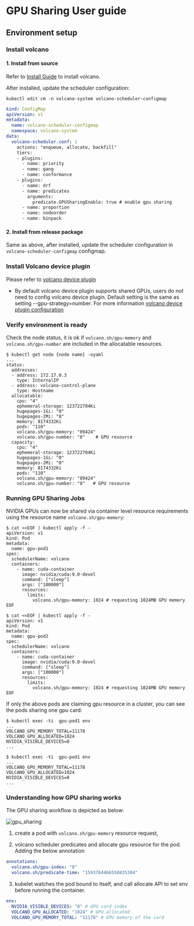 # GPU Sharing User guide

## Environment setup

### Install volcano

#### 1. Install from source

Refer to [Install Guide](../../installer/README.md) to install volcano.

After installed, update the scheduler configuration:

```shell script
kubectl edit cm -n volcano-system volcano-scheduler-configmap
```

```yaml
kind: ConfigMap
apiVersion: v1
metadata:
  name: volcano-scheduler-configmap
  namespace: volcano-system
data:
  volcano-scheduler.conf: |
    actions: "enqueue, allocate, backfill"
    tiers:
    - plugins:
      - name: priority
      - name: gang
      - name: conformance
    - plugins:
      - name: drf
      - name: predicates
        arguments:
          predicate.GPUSharingEnable: true # enable gpu sharing
      - name: proportion
      - name: nodeorder
      - name: binpack
```

#### 2. Install from release package

Same as above, after installed, update the scheduler configuration in `volcano-scheduler-configmap` configmap.

### Install Volcano device plugin

Please refer to [volcano device plugin](https://github.com/volcano-sh/devices/blob/master/README.md#quick-start)

* By default volcano device plugin supports shared GPUs, users do not need to config volcano device plugin. Default setting is the same as setting --gpu-strategy=number. For more information [volcano device plugin configuration](https://github.com/volcano-sh/devices/blob/master/doc/config.md)

### Verify environment is ready

Check the node status, it is ok if `volcano.sh/gpu-memory` and `volcano.sh/gpu-number` are included in the allocatable resources.

```shell script
$ kubectl get node {node name} -oyaml
...
status:
  addresses:
  - address: 172.17.0.3
    type: InternalIP
  - address: volcano-control-plane
    type: Hostname
  allocatable:
    cpu: "4"
    ephemeral-storage: 123722704Ki
    hugepages-1Gi: "0"
    hugepages-2Mi: "0"
    memory: 8174332Ki
    pods: "110"
    volcano.sh/gpu-memory: "89424"
    volcano.sh/gpu-number: "8"    # GPU resource
  capacity:
    cpu: "4"
    ephemeral-storage: 123722704Ki
    hugepages-1Gi: "0"
    hugepages-2Mi: "0"
    memory: 8174332Ki
    pods: "110"
    volcano.sh/gpu-memory: "89424"
    volcano.sh/gpu-number: "8"   # GPU resource
```

### Running GPU Sharing Jobs

NVIDIA GPUs can now be shared via container level resource requirements using the resource name `volcano.sh/gpu-memory`:

```shell script
$ cat <<EOF | kubectl apply -f -
apiVersion: v1
kind: Pod
metadata:
  name: gpu-pod1
spec:
  schedulerName: volcano
  containers:
    - name: cuda-container
      image: nvidia/cuda:9.0-devel
      command: ["sleep"]
      args: ["100000"]
      resources:
        limits:
          volcano.sh/gpu-memory: 1024 # requesting 1024MB GPU memory
EOF

$ cat <<EOF | kubectl apply -f -
apiVersion: v1
kind: Pod
metadata:
  name: gpu-pod2
spec:
  schedulerName: volcano
  containers:
    - name: cuda-container
      image: nvidia/cuda:9.0-devel
      command: ["sleep"]
      args: ["100000"]
      resources:
        limits:
          volcano.sh/gpu-memory: 1024 # requesting 1024MB GPU memory
EOF
```

If only the above pods are claiming gpu resource in a cluster, you can see the pods sharing one gpu card:

```shell script
$ kubectl exec -ti  gpu-pod1 env
...
VOLCANO_GPU_MEMORY_TOTAL=11178
VOLCANO_GPU_ALLOCATED=1024
NVIDIA_VISIBLE_DEVICES=0
...

$ kubectl exec -ti  gpu-pod1 env
...
VOLCANO_GPU_MEMORY_TOTAL=11178
VOLCANO_GPU_ALLOCATED=1024
NVIDIA_VISIBLE_DEVICES=0
...
```

### Understanding how GPU sharing works

The GPU sharing workflow is depicted as below:

![gpu_sharing](../images/gpu-share-flow.png)

1. create a pod with `volcano.sh/gpu-memory` resource request,

2. volcano scheduler predicates and allocate gpu resource for the pod. Adding the below annotation

```yaml
annotations:
  volcano.sh/gpu-index: "0"
  volcano.sh/predicate-time: "1593764466550835304"
```

3. kubelet watches the pod bound to itself, and call allocate API to set env before running the container.

```yaml
env:
  NVIDIA_VISIBLE_DEVICES: "0" # GPU card index
  VOLCANO_GPU_ALLOCATED: "1024" # GPU allocated
  VOLCANO_GPU_MEMORY_TOTAL: "11178" # GPU memory of the card
```
